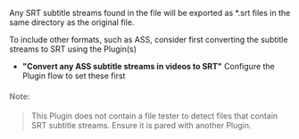 
Any SRT subtitle streams found in the file will be exported as *.srt files in the same directory as the original file.

To include other formats, such as ASS, consider first converting the subtitle streams to SRT using the Plugin(s) 
- **"Convert any ASS subtitle streams in videos to SRT"**
Configure the Plugin flow to set these first

#### <span style="color:gray">Note:</span>
> This Plugin does not contain a file tester to detect files that contain SRT subtitle streams.
> Ensure it is pared with another Plugin.
